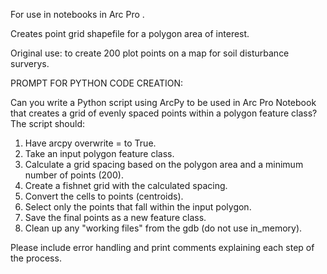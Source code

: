 For use in notebooks in Arc Pro .

Creates point grid shapefile for a polygon area of interest. 

Original use: to create 200 plot points on a map for soil disturbance surverys.




PROMPT FOR PYTHON CODE CREATION:

Can you write a Python script using ArcPy to be used in Arc Pro Notebook that creates a grid of evenly spaced points within a polygon feature class? The script should:

1. Have arcpy overwrite = to True.
2. Take an input polygon feature class.
3. Calculate a grid spacing based on the polygon area and a minimum number of points (200).
4. Create a fishnet grid with the calculated spacing.
5. Convert the cells to points (centroids).
6. Select only the points that fall within the input polygon.
7. Save the final points as a new feature class.
8. Clean up any "working files" from the gdb (do not use in_memory).

Please include error handling and print comments explaining each step of the process.
